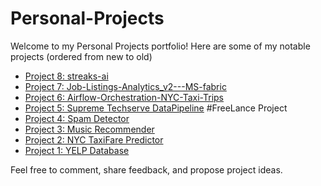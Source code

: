 # Personal-Projects

Welcome to my Personal Projects portfolio! Here are some of my notable projects (ordered from new to old)

- [Project 8: streaks-ai](https://github.com/sridharstreaks/streaks-ai)
- [Project 7: Job-Listings-Analytics_v2---MS-fabric](https://github.com/sridharstreaks/Job-Listings-Analytics_v2---MS-fabric)
- [Project 6: Airflow-Orchestration-NYC-Taxi-Trips](https://github.com/sridharstreaks/Airflow-Orchestration-NYC-Taxi-Trips/tree/main)
- [Project 5: Supreme Techserve DataPipeline](https://github.com/sridharstreaks/Supreme-Techserve-Datapipeline) #FreeLance Project
- [Project 4: Spam Detector](https://github.com/sridharstreaks/Spam-Detector)
- [Project 3: Music Recommender](https://github.com/sridharstreaks/Streaks-Music)
- [Project 2: NYC TaxiFare Predictor](https://github.com/sridharstreaks/NYC_TaxiFare_Prediction)
- [Project 1: YELP Database](https://github.com/sridharstreaks/YELP-Dataset)

Feel free to comment, share feedback, and propose project ideas.
